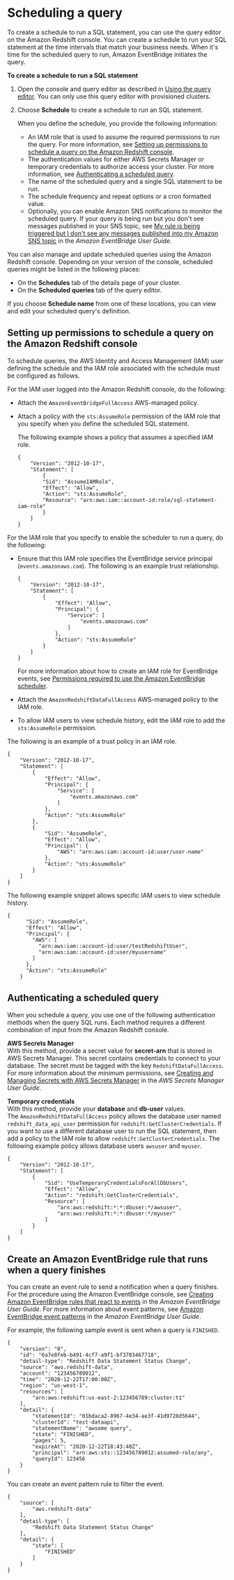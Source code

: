 # Scheduling a query<a name="query-editor-schedule-query"></a>

To create a schedule to run a SQL statement, you can use the query editor on the Amazon Redshift console\. You can create a schedule to run your SQL statement at the time intervals that match your business needs\. When it's time for the scheduled query to run, Amazon EventBridge initiates the query\.  

**To create a schedule to run a SQL statement**

1. Open the console and query editor as described in [Using the query editor](query-editor.md#using-query-editor)\. You can only use this query editor with provisioned clusters\.

1. Choose **Schedule** to create a schedule to run an SQL statement\. 

   When you define the schedule, you provide the following information:
   + An IAM role that is used to assume the required permissions to run the query\. For more information, see [Setting up permissions to schedule a query on the Amazon Redshift console](#query-editor-schedule-query-permissions)\. 
   + The authentication values for either AWS Secrets Manager or temporary credentials to authorize access your cluster\. For more information, see [Authenticating a scheduled query](#query-editor-schedule-query-authentication)\. 
   + The name of the scheduled query and a single SQL statement to be run\.
   + The schedule frequency and repeat options or a cron formatted value\. 
   + Optionally, you can enable Amazon SNS notifications to monitor the scheduled query\. If your query is being run but you don't see messages published in your SNS topic, see [ My rule is being triggered but I don't see any messages published into my Amazon SNS topic](https://docs.aws.amazon.com/eventbridge/latest/userguide/eventbridge-troubleshooting.html#no-messages-published-sns) in the *Amazon EventBridge User Guide*\.  

You can also manage and update scheduled queries using the Amazon Redshift console\. Depending on your version of the console, scheduled queries might be listed in the following places: 
+ On the **Schedules** tab of the details page of your cluster\.
+ On the **Scheduled queries** tab of the query editor\.

If you choose **Schedule name** from one of these locations, you can view and edit your scheduled query's definition\. 

## Setting up permissions to schedule a query on the Amazon Redshift console<a name="query-editor-schedule-query-permissions"></a>

To schedule queries, the AWS Identity and Access Management \(IAM\) user defining the schedule and the IAM role associated with the schedule must be configured as follows\. 

For the IAM user logged into the Amazon Redshift console, do the following: 
+ Attach the `AmazonEventBridgeFullAccess` AWS\-managed policy\. 
+ Attach a policy with the `sts:AssumeRole` permission of the IAM role that you specify when you define the scheduled SQL statement\. 

  The following example shows a policy that assumes a specified IAM role\.

  ```
  {
      "Version": "2012-10-17",
      "Statement": [
          {
          "Sid": "AssumeIAMRole",
          "Effect": "Allow",
          "Action": "sts:AssumeRole",
          "Resource": "arn:aws:iam::account-id:role/sql-statement-iam-role"
          }
      ]
  }
  ```

For the IAM role that you specify to enable the scheduler to run a query, do the following: 
+ Ensure that this IAM role specifies the EventBridge service principal \(`events.amazonaws.com`\)\. The following is an example trust relationship\. 

  ```
  {
      "Version": "2012-10-17",
      "Statement": [
          {
              "Effect": "Allow",
              "Principal": {
                  "Service": [
                      "events.amazonaws.com"
                  ]
              },
              "Action": "sts:AssumeRole"
          }
      ]
  }
  ```

  For more information about how to create an IAM role for EventBridge events, see [Permissions required to use the Amazon EventBridge scheduler](redshift-iam-access-control-identity-based.md#iam-permission-eventbridge-scheduler)\. 
+ Attach the `AmazonRedshiftDataFullAccess` AWS\-managed policy to the IAM role\. 
+ To allow IAM users to view schedule history, edit the IAM role to add the `sts:AssumeRole` permission\. 

The following is an example of a trust policy in an IAM role\.

```
{
    "Version": "2012-10-17",
    "Statement": [
        {
            "Effect": "Allow",
            "Principal": {
                "Service": [
                    "events.amazonaws.com"
                ]
            },
            "Action": "sts:AssumeRole"
        },
        {
            "Sid": "AssumeRole",
            "Effect": "Allow",
            "Principal": {
                "AWS": "arn:aws:iam::account-id:user/user-name"
            },
            "Action": "sts:AssumeRole"
        }
    ]
}
```

The following example snippet allows specific IAM users to view schedule history\.

```
{
      "Sid": "AssumeRole",
      "Effect": "Allow",
      "Principal": {
        "AWS": [
          "arn:aws:iam::account-id:user/testRedshiftUser",
          "arn:aws:iam::account-id:user/myusername"
        ]
      },
      "Action": "sts:AssumeRole"
    }
```

## Authenticating a scheduled query<a name="query-editor-schedule-query-authentication"></a>

When you schedule a query, you use one of the following authentication methods when the query SQL runs\. Each method requires a different combination of input from the Amazon Redshift console\. 

**AWS Secrets Manager**  
With this method, provide a secret value for **secret\-arn** that is stored in AWS Secrets Manager\. This secret contains credentials to connect to your database\. The secret must be tagged with the key `RedshiftDataFullAccess`\.   
For more information about the minimum permissions, see [Creating and Managing Secrets with AWS Secrets Manager](https://docs.aws.amazon.com/secretsmanager/latest/userguide/managing-secrets.html) in the *AWS Secrets Manager User Guide*\. 

**Temporary credentials**  
With this method, provide your **database** and **db\-user** values\.   
The `AmazonRedshiftDataFullAccess` policy allows the database user named `redshift_data_api_user` permission for `redshift:GetClusterCredentials`\. If you want to use a different database user to run the SQL statement, then add a policy to the IAM role to allow `redshift:GetClusterCredentials`\. The following example policy allows database users `awsuser` and `myuser`\.   

```
{
    "Version": "2012-10-17",
    "Statement": [
        {
            "Sid": "UseTemporaryCredentialsForAllDbUsers",
            "Effect": "Allow",
            "Action": "redshift:GetClusterCredentials",
            "Resource": [
                "arn:aws:redshift:*:*:dbuser:*/awsuser",
                "arn:aws:redshift:*:*:dbuser:*/myuser"
            ]
        }
    ]
}
```

## Create an Amazon EventBridge rule that runs when a query finishes<a name="data-api-eventbridge-finished-notification"></a>

You can create an event rule to send a notification when a query finishes\. For the procedure using the Amazon EventBridge console, see [Creating Amazon EventBridge rules that react to events](https://docs.aws.amazon.com/eventbridge/latest/userguide/eb-create-rule.html) in the *Amazon EventBridge User Guide*\. For more information about event patterns, see [Amazon EventBridge event patterns](https://docs.aws.amazon.com/eventbridge/latest/userguide/eb-event-patterns.html) in the *Amazon EventBridge User Guide*\. 

For example, the following sample event is sent when a query is `FINISHED`\.

```
{
    "version": "0",
    "id": "6a7e8feb-b491-4cf7-a9f1-bf3703467718",
    "detail-type": "Redshift Data Statement Status Change",
    "source": "aws.redshift-data",
    "account": "123456789012",
    "time": "2020-12-22T17:00:00Z",
    "region": "us-west-1",
    "resources": [
        "arn:aws:redshift:us-east-2:123456789:cluster:t1"
    ],
    "detail": {
        "statementId": "01bdaca2-8967-4e34-ae3f-41d9728d5644",
        "clusterId": "test-dataapi",
        "statementName": "awsome query",
        "state": "FINISHED",
        "pages": 5,
        "expireAt": "2020-12-22T18:43:48Z",
        "principal": "arn:aws:sts::123456789012:assumed-role/any",
        "queryId": 123456
    }
}
```

You can create an event pattern rule to filter the event\.

```
{
    "source": [
        "aws.redshift-data"
    ],
    "detail-type": [
        "Redshift Data Statement Status Change"
    ],
    "detail": {
        "state": [
            "FINISHED"
        ]
    }
}
```